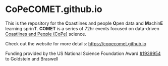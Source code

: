 # CoPeCOMET.github.io

This is the repository for the **C**oastlines and people **O**pen data and **M**achin**E** learning sprin**T**. **COMET** is a series of 72hr events focused on data-driven [Coastlines and People (CoPe)](https://coastlinesandpeople.org) science.

Check out the website for more details: https://copecomet.github.io

Funding provided by the US National Science Foundation Award [#1939954](https://www.nsf.gov/awardsearch/showAward?AWD_ID=1939954) to Goldstein and Braswell
